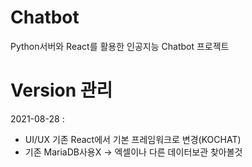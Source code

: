 # Chatbot
Python서버와 React를 활용한 인공지능 Chatbot 프로젝트

# Version 관리
2021-08-28 : 
- UI/UX 기존 React에서 기본 프레임워크로 변경(KOCHAT)
- 기존 MariaDB사용X -> 엑셀이나 다른 데이터보관 찾아볼것
